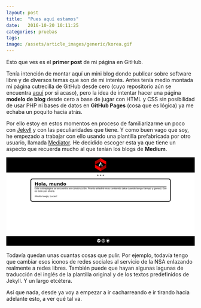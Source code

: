 ```yaml
---
layout: post
title:  "Pues aquí estamos"
date:   2016-10-20 10:11:25
categories: pruebas
tags: 
image: /assets/article_images/generic/korea.gif
---
```

Esto que ves es el **primer post** de mi página en GitHub.

Tenía intención de montar aquí un mini blog donde publicar sobre software libre y de diversos temas que son de mi interés. Antes tenía medio montada mi página cutrecilla de GitHub desde cero (cuyo repositorio aún se encuentra [aquí](https://github.com/Felfa/felfa.github.io-old) por si acaso), pero la idea de intentar hacer una página **modelo de blog** desde cero a base de jugar con HTML y CSS sin posibilidad de usar PHP ni bases de datos en **GitHub Pages** (cosa que es lógica) ya me echaba un poquito hacia atrás.

Por ello estoy en estos momentos en proceso de familiarizarme un poco con [Jekyll](http://jekyllrb.com) y con las peculiaridades que tiene. Y como buen vago que soy, he empezado a trabajar con ello usando una plantilla prefabricada por otro usuario, llamada [Mediator](https://github.com/dirkfabisch/mediator). He decidido escoger esta ya que tiene un aspecto que recuerda mucho al que tenían los blogs de **Medium**.

![Sí, eso era lo único que había antes por aquí](/assets/article_images/2016-10-20-hola-mundo/oldsite.png)


Todavía quedan unas cuantas cosas que pulir. Por ejemplo, todavía tengo que cambiar esos iconos de redes sociales al servicio de la NSA enlazando realmente a redes libres. También puede que hayan algunas lagunas de traducción del inglés de la plantilla original y de los textos predefinidos de Jekyll. Y un largo etcétera.

Así que nada, desde ya voy a empezar a ir cacharreando e ir tirando hacia adelante esto, a ver qué tal va.
